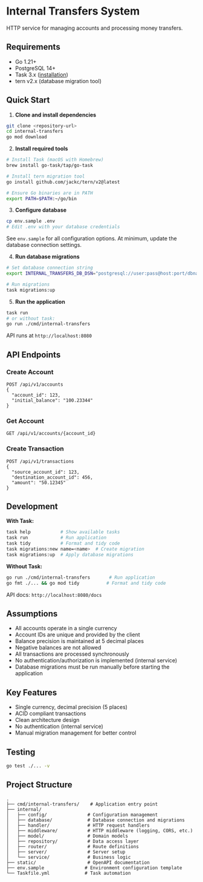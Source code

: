 # Internal Transfers System

HTTP service for managing accounts and processing money transfers.

## Requirements

- Go 1.21+
- PostgreSQL 14+
- Task 3.x ([installation](https://taskfile.dev/installation/))
- tern v2.x (database migration tool)

## Quick Start

1. **Clone and install dependencies**
```bash
git clone <repository-url>
cd internal-transfers
go mod download
```

2. **Install required tools**
```bash
# Install Task (macOS with Homebrew)
brew install go-task/tap/go-task

# Install tern migration tool
go install github.com/jackc/tern/v2@latest

# Ensure Go binaries are in PATH
export PATH=$PATH:~/go/bin
```

3. **Configure database**
```bash
cp env.sample .env
# Edit .env with your database credentials
```

See `env.sample` for all configuration options. At minimum, update the database connection settings.

4. **Run database migrations**
```bash
# Set database connection string
export INTERNAL_TRANSFERS_DB_DSN="postgresql://user:pass@host:port/dbname?sslmode=require"

# Run migrations
task migrations:up
```

5. **Run the application**
```bash
task run
# or without task:
go run ./cmd/internal-transfers
```

API runs at `http://localhost:8080`

## API Endpoints

### Create Account
```
POST /api/v1/accounts
{
  "account_id": 123,
  "initial_balance": "100.23344"
}
```

### Get Account
```
GET /api/v1/accounts/{account_id}
```

### Create Transaction
```
POST /api/v1/transactions
{
  "source_account_id": 123,
  "destination_account_id": 456,
  "amount": "50.12345"
}
```

## Development

**With Task:**
```bash
task help           # Show available tasks
task run            # Run application
task tidy           # Format and tidy code
task migrations:new name=<name>  # Create migration
task migrations:up  # Apply database migrations
```

**Without Task:**
```bash
go run ./cmd/internal-transfers       # Run application
go fmt ./... && go mod tidy          # Format and tidy code
```

API docs: `http://localhost:8080/docs`

## Assumptions

- All accounts operate in a single currency
- Account IDs are unique and provided by the client
- Balance precision is maintained at 5 decimal places
- Negative balances are not allowed
- All transactions are processed synchronously
- No authentication/authorization is implemented (internal service)
- Database migrations must be run manually before starting the application

## Key Features

- Single currency, decimal precision (5 places)
- ACID compliant transactions
- Clean architecture design
- No authentication (internal service)
- Manual migration management for better control

## Testing

```bash
go test ./... -v
```

## Project Structure

```
.
├── cmd/internal-transfers/    # Application entry point
├── internal/
│   ├── config/               # Configuration management
│   ├── database/             # Database connection and migrations
│   ├── handler/              # HTTP request handlers
│   ├── middleware/           # HTTP middleware (logging, CORS, etc.)
│   ├── model/                # Domain models
│   ├── repository/           # Data access layer
│   ├── router/               # Route definitions
│   ├── server/               # Server setup
│   └── service/              # Business logic
├── static/                   # OpenAPI documentation
├── env.sample               # Environment configuration template
└── Taskfile.yml             # Task automation
```